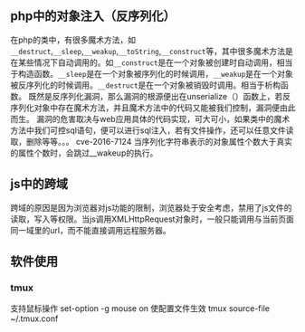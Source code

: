 ## php中的对象注入（反序列化）
在php的类中，有很多魔术方法，如`__destruct`,`__sleep`,`__weakup`,`__toString`,`__construct`等，其中很多魔术方法是在某些情况下自动调用的。如`__construct`是在一个对象被创建时自动调用，相当于构造函数。`__sleep`是在一个对象被序列化的时候调用，`__weakup`是在一个对象被反序列化的时候调用。`__destruct`是在一个对象被销毁时调用。相当于析构函数。
既然是反序列化漏洞，那么漏洞的根源便出在unserialize（）函数上，若反序列化对象中存在魔术方法，并且魔术方法中的代码又能被我们控制，漏洞便由此而生。
漏洞的危害取决与web应用具体的代码实现，可大可小，如果类中的魔术方法中我们可控sql语句，便可以进行sql注入，若有文件操作，还可以任意文件读取，删除等等。。。
cve-2016-7124
当序列化字符串表示的对象属性个数大于真实的属性个数时，会跳过__wakeup的执行。

## js中的跨域
跨域的原因是因为浏览器对js功能的限制，浏览器处于安全考虑，禁用了js文件的读取，写入等权限。当js调用XMLHttpRequest对象时，一般只能调用与当前页面同一域里的url，而不能直接调用远程服务器。

## 软件使用

### tmux
支持鼠标操作 set-option -g mouse on
使配置文件生效 tmux source-file ~/.tmux.conf

